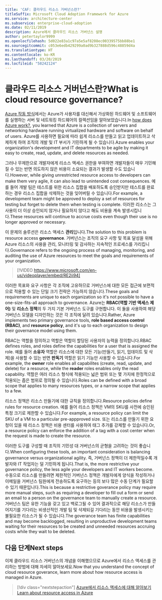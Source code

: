 ```yaml
---
title: 'CAF: 클라우드 리소스 거버넌스란?'
titleSuffix: Microsoft Cloud Adoption Framework for Azure
ms.service: architecture-center
ms.subservice: enterprise-cloud-adoption
ms.date: 02/11/2019
description: Azure에서 클라우드 리소스 거버넌스 설명
author: petertaylor9999
ms.openlocfilehash: 5d022e83a1c97a5e5af8208ec00339575bb88be1
ms.sourcegitcommit: c053e6edb429299a0ad9b327888d596c48859d4a
ms.translationtype: HT
ms.contentlocale: ko-KR
ms.lasthandoff: 03/20/2019
ms.locfileid: "58242124"
---
```

<!-- markdownlint-disable MD026 -->

# <a name="what-is-cloud-resource-governance"></a><span data-ttu-id="f241d-103">클라우드 리소스 거버넌스란?</span><span class="sxs-lookup"><span data-stu-id="f241d-103">What is cloud resource governance?</span></span>

<span data-ttu-id="f241d-104">[Azure 작동 방식](what-is-azure.md)에서는 Azure가 사용자를 대신해서 가상화된 하드웨어 및 소프트웨어를 실행하는 서버 및 네트워킹 하드웨어의 컬렉션임을 알아보았습니다.</span><span class="sxs-lookup"><span data-stu-id="f241d-104">In [how does Azure work?](what-is-azure.md), you learned that Azure is a collection of servers and networking hardware running virtualized hardware and software on behalf of users.</span></span> <span data-ttu-id="f241d-105">Azure를 사용하면 필요에 따라 쉽게 리소스를 만들고 읽고 업데이트하고 삭제하게 하여 조직의 개발 및 IT 부서가 기민하게 될 수 있습니다.</span><span class="sxs-lookup"><span data-stu-id="f241d-105">Azure enables your organization's development and IT departments to be agile by making it easy to create, read, update, and delete resources as needed.</span></span>

<span data-ttu-id="f241d-106">그러나 무제한으로 개발자에게 리소스 액세스 권한을 부여하면 개발자들이 매우 기민해질 수 있는 반면 의도하지 않은 비용이 소요되는 결과가 발생할 수도 있습니다.</span><span class="sxs-lookup"><span data-stu-id="f241d-106">However, while giving unrestricted resource access to developers can make them very agile, it can also lead to unintended cost consequences.</span></span> <span data-ttu-id="f241d-107">예를 들어 개발 팀은 테스트를 위한 리소스 집합을 배포하도록 승인받지만 테스트를 완료하는 경우 리소스 집합을 삭제하는 것을 잊어버릴 수 있습니다.</span><span class="sxs-lookup"><span data-stu-id="f241d-107">For example, a development team might be approved to deploy a set of resources for testing but forget to delete them when testing is complete.</span></span> <span data-ttu-id="f241d-108">이러한 리소스는 그 사용이 더 이상 승인되지 않거나 필요하지 않다고 해도 비용을 계속 발생시킵니다.</span><span class="sxs-lookup"><span data-stu-id="f241d-108">These resources will continue to accrue costs even though their use is no longer approved or necessary.</span></span>

<span data-ttu-id="f241d-109">이 문제의 솔루션은 리소스 액세스 **관리**입니다.</span><span class="sxs-lookup"><span data-stu-id="f241d-109">The solution to this problem is resource access **governance**.</span></span> <span data-ttu-id="f241d-110">거버넌스는 조직의 요구 사항 및 목표 달성을 위해 Azure 리소스의 사용을 관리, 모니터링 및 감사하는 지속적인 프로세스를 가리킵니다.</span><span class="sxs-lookup"><span data-stu-id="f241d-110">Governance refers to the ongoing process of managing, monitoring, and auditing the use of Azure resources to meet the goals and requirements of your organization.</span></span>

<!-- markdownlint-disable MD034 -->

> [!VIDEO https://www.microsoft.com/en-us/videoplayer/embed/RE2ii94]

<!-- markdownlint-enable MD034 -->

<span data-ttu-id="f241d-111">이러한 목표와 요구 사항은 각 조직에 고유하므로 거버넌스에 대한 모든 접근에 보편적으로 적용할 수 있는 단일 크기 전략은 가능하지 않습니다.</span><span class="sxs-lookup"><span data-stu-id="f241d-111">These goals and requirements are unique to each organization so it's not possible to have a one-size-fits-all approach to governance.</span></span> <span data-ttu-id="f241d-112">Azure는 **RBAC(역할 기반 액세스 제어)** 및 **리소스 정책**의 두 가지 기본 거버넌스 도구를 구현합니다. 이 둘을 사용하여 해당 거버넌스 모델을 디자인하는 것은 각 조직에 달려 있습니다.</span><span class="sxs-lookup"><span data-stu-id="f241d-112">Rather, Azure implements two primary governance tools, **role based access control (RBAC)**, and **resource policy**, and it's up to each organization to design their governance model using them.</span></span>

<span data-ttu-id="f241d-113">RBAC는 역할을 정의하고 역할은 역할이 할당된 사용자의 능력을 정의합니다.</span><span class="sxs-lookup"><span data-stu-id="f241d-113">RBAC defines roles, and roles define the capabilities for a user that is assigned the role.</span></span> <span data-ttu-id="f241d-114">예를 들어 **소유자** 역할은 리소스에 대한 모든 기능(만들기, 읽기, 업데이트 및 삭제)을 사용할 수 있는 반면 **판독기** 역할은 읽기 기능만 사용할 수 있습니다.</span><span class="sxs-lookup"><span data-stu-id="f241d-114">For example, the **owner** role enables all capabilites (create, read, update, and delete) for a resource, while the  **reader** roles enables only the read capability.</span></span> <span data-ttu-id="f241d-115">역할은 여러 리소스 형식에 적용되는 넓은 범위 또는 몇 가지에 한정적으로 적용되는 좁은 범위로 정의될 수 있습니다.</span><span class="sxs-lookup"><span data-stu-id="f241d-115">Roles can be defined with a broad scope that applies to many resources types, or a narrow scope that applies to a few.</span></span>

<span data-ttu-id="f241d-116">리소스 정책은 리소스 만들기에 대한 규칙을 정의합니다.</span><span class="sxs-lookup"><span data-stu-id="f241d-116">Resource policies define rules for resource creation.</span></span> <span data-ttu-id="f241d-117">예를 들어 리소스 정책은 VM의 SKU를 사전에 승인된 특정 크기로 제한할 수 있습니다.</span><span class="sxs-lookup"><span data-stu-id="f241d-117">For example, a resource policy can limit the SKU of a VM to a particular pre-appproved size.</span></span> <span data-ttu-id="f241d-118">또는 리소스를 만들기 위한 요청이 있을 때 리소스 정책은 비용 센터를 사용하여 태그 추가를 강제할 수 있습니다.</span><span class="sxs-lookup"><span data-stu-id="f241d-118">Or, a resource policy can enforce the addition of a tag with a cost center when the request is made to create the resource.</span></span>

<span data-ttu-id="f241d-119">이러한 도구를 구성할 때 조직의 기민성 대 거버넌스의 균형을 고려하는 것이 좋습니다.</span><span class="sxs-lookup"><span data-stu-id="f241d-119">When configuring these tools, an important consideration is balancing governance versus organizational agility.</span></span> <span data-ttu-id="f241d-120">즉, 거버넌스 정책이 더 제한적일수록 개발자와 IT 작업자는 덜 기민하게 됩니다.</span><span class="sxs-lookup"><span data-stu-id="f241d-120">That is, the more restrictive your governance policy, the less agile your developers and IT workers become.</span></span> <span data-ttu-id="f241d-121">수동으로 리소스를 만들려면 제한적인 거버넌스 정책은 개발자에게 양식을 작성하거나 이메일을 거버넌스 팀원에게 전송하도록 요구하는 등의 보다 많은 수동 단계가 필요할 수 있기 때문입니다.</span><span class="sxs-lookup"><span data-stu-id="f241d-121">This is because a restrictive goverance policy may require more manual steps, such as requiring a developer to fill out a form or send an email to a person on the governance team to manually create a resource.</span></span> <span data-ttu-id="f241d-122">거버넌스 팀은 유한 기능을 갖고 있고 백로그될 수 있어 결과적으로 해당 리소스가 만들어지기를 기다리는 비생산적인 개발 팀 및 삭제되길 기다리는 동안 비용을 발생시키는 불필요한 리소스가 될 수 있습니다.</span><span class="sxs-lookup"><span data-stu-id="f241d-122">The goverance team has finite capabilities and may become backlogged, resulting in unproductive development teams waiting for their resources to be created and unneeded resources accruing costs while they wait to be deleted.</span></span>

## <a name="next-steps"></a><span data-ttu-id="f241d-123">다음 단계</span><span class="sxs-lookup"><span data-stu-id="f241d-123">Next steps</span></span>

<span data-ttu-id="f241d-124">이제 클라우드 리소스 거버넌스의 개념을 이해했으므로 Azure에서 리소스 액세스를 관리하는 방법에 대해 자세히 알아보세요.</span><span class="sxs-lookup"><span data-stu-id="f241d-124">Now that you understand the concept of cloud resource goverance, learn more about how resource access is managed in Azure.</span></span>

> [!div class="nextstepaction"]
> [<span data-ttu-id="f241d-125">Azure에서 리소스 액세스에 대해 알아보기</span><span class="sxs-lookup"><span data-stu-id="f241d-125">Learn about resource access in Azure</span></span>](azure-resource-access.md)

